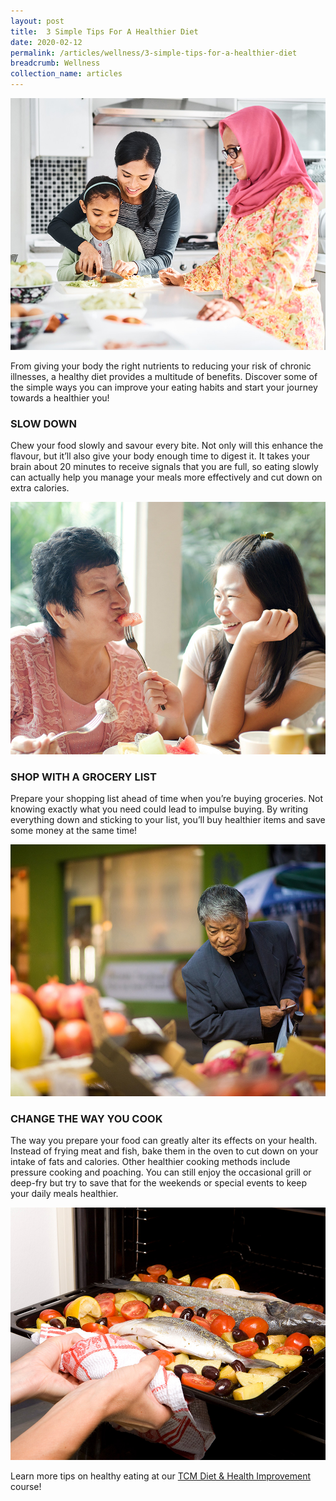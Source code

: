```yaml
---
layout: post
title:  3 Simple Tips For A Healthier Diet
date: 2020-02-12
permalink: /articles/wellness/3-simple-tips-for-a-healthier-diet
breadcrumb: Wellness
collection_name: articles
---
```

![3 Simple Tips For A Healthier Diet](/images/content-articles/wellness/3-simple-tips-for-a-healthier-diet-img1.jpg)

From giving your body the right nutrients to reducing your risk of chronic illnesses, a healthy diet provides a multitude of benefits. Discover some of the simple ways you can improve your eating habits and start your journey towards a healthier you!

### SLOW DOWN
Chew your food slowly and savour every bite. Not only will this enhance the flavour, but it’ll also give your body enough time to digest it. It takes your brain about 20 minutes to receive signals that you are full, so eating slowly can actually help you manage your meals more effectively and cut down on extra calories.

![3 Simple Tips For A Healthier Diet](/images/content-articles/wellness/3-simple-tips-for-a-healthier-diet-img2.jpg) 

### SHOP WITH A GROCERY LIST
Prepare your shopping list ahead of time when you’re buying groceries. Not knowing exactly what you need could lead to impulse buying. By writing everything down and sticking to your list, you’ll buy healthier items and save some money at the same time!

![3 Simple Tips For A Healthier Diet](/images/content-articles/wellness/3-simple-tips-for-a-healthier-diet-img3.jpg)

### CHANGE THE WAY YOU COOK
The way you prepare your food can greatly alter its effects on your health. Instead of frying meat and fish, bake them in the oven to cut down on your intake of fats and calories. Other healthier cooking methods include pressure cooking and poaching. You can still enjoy the occasional grill or deep-fry but try to save that for the weekends or special events to keep your daily meals healthier.

![3 Simple Tips For A Healthier Diet](/images/content-articles/wellness/3-simple-tips-for-a-healthier-diet-img4.jpg)

Learn more tips on healthy eating at our [TCM Diet & Health Improvement](../../course-directory/health-and-wellness/#eating-well-for-health-tcm) course!
